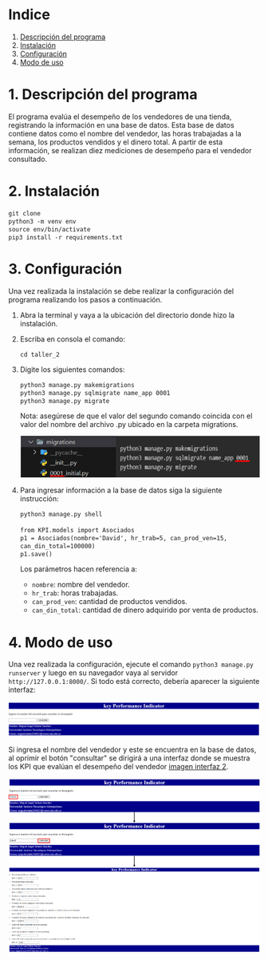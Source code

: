 # Indice

1. [Descripción del programa](#1-descripción-del-programa)
2. [Instalación](#2-instalación)
3. [Configuración](#3-configuración)
4. [Modo de uso](#4-modo-de-uso)

# 1. Descripción del programa

El programa evalúa el desempeño de los vendedores de una tienda, registrando la información en una base de datos. Esta base de datos contiene datos como el nombre del vendedor, las horas trabajadas a la semana, los productos vendidos y el dinero total. A partir de esta información, se realizan diez mediciones de desempeño para el vendedor consultado.

# 2. Instalación

```
git clone
python3 -m venv env
source env/bin/activate
pip3 install -r requirements.txt
```

# 3. Configuración 

Una vez realizada la instalación se debe realizar la configuración del programa realizando los pasos a continuación.

1. Abra la terminal y vaya a la ubicación del directorio donde hizo la instalación.

2. Escriba en consola el comando:

    ```
    cd taller_2
    ```

3. Digite los siguientes comandos:

    ```
    python3 manage.py makemigrations
    python3 manage.py sqlmigrate name_app 0001
    python3 manage.py migrate 
    ```

   Nota: asegúrese de que el valor del segundo comando coincida con el valor del nombre del archivo .py ubicado en la carpeta migrations.

   ![imagen instrucción 1](images/instruccion_1.png "instrucción")

4. Para ingresar información a la base de datos siga la siguiente instrucción:

    ```
    python3 manage.py shell

    from KPI.models import Asociados
    p1 = Asociados(nombre='David', hr_trab=5, can_prod_ven=15, can_din_total=100000)
    p1.save()
    ```

   Los parámetros hacen referencia a:
   - `nombre`: nombre del vendedor.
   - `hr_trab`: horas trabajadas.
   - `can_prod_ven`: cantidad de productos vendidos.
   - `can_din_total`: cantidad de dinero adquirido por venta de productos.

# 4. Modo de uso

Una vez realizada la configuración, ejecute el comando `python3 manage.py runserver` y luego en su navegador vaya al servidor `http://127.0.0.1:8000/`. Si todo está correcto, debería aparecer la siguiente interfaz:

![imagen interfaz 1](images/interfaz_1.png "interfaz 1")

Si ingresa el nombre del vendedor y este se encuentra en la base de datos, al oprimir el botón "consultar" se dirigirá a una interfaz donde se muestra los KPI que evalúan el desempeño del vendedor [imagen interfaz 2](images/interfaz_2.png).

![imagen interfaz 2](images/interfaz_2.png "interfaz 2")
